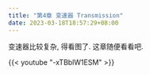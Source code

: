 ```yaml
---
title: "第4章 变速器 Transmission"
date: 2023-03-18T18:57:29+08:00
---
```


变速器比较复杂, 得看图了. 这章随便看看吧.

{{< youtube "-xTBblW1ESM" >}}
